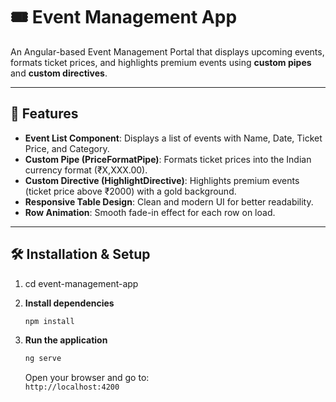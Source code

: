 # 🎟 Event Management App

An Angular-based Event Management Portal that displays upcoming events, formats ticket prices, and highlights premium events using **custom pipes** and **custom directives**.

---

## 📌 Features
- **Event List Component**: Displays a list of events with Name, Date, Ticket Price, and Category.
- **Custom Pipe (PriceFormatPipe)**: Formats ticket prices into the Indian currency format (₹X,XXX.00).
- **Custom Directive (HighlightDirective)**: Highlights premium events (ticket price above ₹2000) with a gold background.
- **Responsive Table Design**: Clean and modern UI for better readability.
- **Row Animation**: Smooth fade-in effect for each row on load.

---

## 🛠 Installation & Setup

1. 
   cd event-management-app

2. **Install dependencies**
   ```bash
   npm install
   ```

3. **Run the application**
   ```bash
   ng serve
   ```
   Open your browser and go to:  
   `http://localhost:4200`





